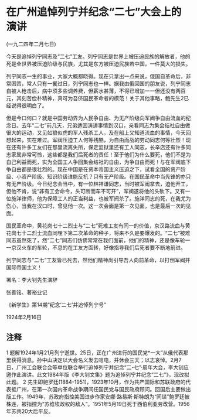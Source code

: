 # 在广州追悼列宁并纪念“二七”大会上的演讲

 

(一九二四年二月七日)

 

今天是追悼列宁同志及“二七”工友。列宁同志是世界上被压迫民族的解放者，他的死是全世界被压迫阶级与民族，尤其是东方被压迫民族若中国，一件莫大的损失。

列宁同志一生的事业，大家大概都晓得。现在只拿出一点来说，俄国自革命后，非常困苦，常人只有一餐过日，列宁同志也一样。据我由俄回国的朋友说，列宁同志自被人枪击后，病中须多些调养费，但薪水甚薄，不得已增加一一但还没有两百元，其刻苦俭朴精神，真可为吾侪国民革命者的模范！关于其他事略，鲍先生2已经说得很明白了。

但是今口何口？就是中国劳动界为人民争自由、为无产阶级向军阀争自由流血的纪念日。去年“二七”前几天，兄弟适因演讲事情到汉口，亲看同志为集会结社自由做很大的运动，又见如狼似虎的军人残杀工人，及在船上又知道流血的事情，今天回想起来，实在难过。军阀压迫工人何等残酷，为自由而战的劳动同志何等壮烈！现在还有许多工友们在那里流离失所，保定监狱里还有工人同志，长辛店还有许多同志家属非常可怜，这些都是我们后死者的责任！至于他们为什么要死，他们不是为自己利益而死，实为全国工人争回集会结社的自由，为争自由而死！与在军阀底下争自由都是很壮烈的。现在中国是在资本帝国主义压迫之下，试看全国的资产阶级、小资产阶级、知识阶级谁能反抗？只有无产阶级。在国民革命中当先锋的亦只有无产阶级。今日纪念会当中，有一位林祥谦同志，当时被军阀拿去，迫他开工，但他不肯，说“非有工会命令，头可断而车不可开”，军阀遂将他的头砍下。又有一位施洋律师，他为保障工人的正当利益，也被军阀杀了。施洋同志的死，在我尤为伤心，当我在汉口时，曾见他一次。这一次会面是第一次见面，也是最后一次的见面。

国民革命中，黄花岗七十二烈士与“二七”死难工友有同一的价值，京汉路流血与黄花岗七十二烈士流血同埋下第二次革命的种子，将来不久是要爆发的。“二七”被难同志虽然死了，然“二七”同志们仿佛常常在我们面前，他们的精神，还是像车轮一一京汉火车的车轮，不息的在工友方面转，好像指导我们后死者要不断地前进。

列宁同志与“二七”工友皆已死去，然他们精神尚引导吾人向前革命，以打倒军阀并国际帝国主义！

 

署名：李大钊先生演辞

张善铭、著裕业记

《新学生》第14期“纪念‘二七’并追悼列宁号”

1924年2月16日

 

## 注释
1 题解1924年1月21月列宁逝世。25日，正在广州进行的国民党*一大”从俄代表那里获得消息。孙中山决定以大会名义发去唁电，并休会三天；以志哀悼。2月7日，广州工会联合会等单位联合举行追悼列宁并纪念“二-七”·周年大会，李大钊应邀作此演讲。此文1984年版《李大钊文集》题为追悼列宁并纪念“二七”》，现改拟此题。
2 先生即鲍罗廷(1884-1951)，1923年10月，作为共产国际和苏联政府的代表抵广州，在第一次国内革命战争期间任国民党与国民政府顾问。回国后主要做出版工作。1949年，苏政府指控美国进步作家安娜·路易斯·斯特朗为“间谍”鲍罗廷被株连，被指控为“苏维埃政权的敌人”。1951年5月19日死于西伯利亚劳改营。1956年苏共20大后平反。
